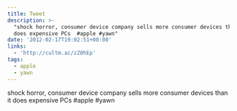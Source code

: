 ```yaml
---
title: Tweet
description: >-
  "shock horror, consumer device company sells more consumer devices than it
  does expensive PCs  #apple #yawn"
date: '2012-02-17T19:02:51+00:00'
links:
  - 'http://cultm.ac/zZ0hEp'
tags:
  - apple
  - yawn
---
```

shock horror, consumer device company sells more consumer devices than it does expensive PCs  #apple #yawn
